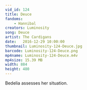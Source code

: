 ```yaml
---
vid_id: 124
title: Deuce
fandoms:
    - Hannibal
creators: Luminosity
song: Deuce
artist: The Cardigans
date:   2016-12-29 10:00:00
thumbnail: Luminosity-124-Deuce.jpg
barcode: Luminosity-124-Deuce.png
mp4name: Luminosity-124-Deuce.m4v
mp4size: 15.39 MB
width: 884
height: 480
---
```


Bedelia assesses her situation.
